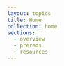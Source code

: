 ```yaml
---
layout: topics
title: Home
collection: home
sections:
  - overview
  - prereqs
  - resources
---
```

